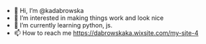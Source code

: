 - 👋 Hi, I’m @kadabrowska
- 👀 I’m interested in making things work and look nice 
- 🌱 I’m currently learning python, js.
- 📫 How to reach me https://dabrowskaka.wixsite.com/my-site-4

<!---
kadabrowska/kadabrowska is a ✨ special ✨ repository because its `README.md` (this file) appears on your GitHub profile.
You can click the Preview link to take a look at your changes.
--->
